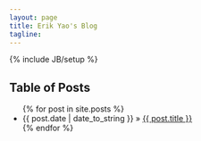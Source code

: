 ```yaml
---
layout: page
title: Erik Yao's Blog
tagline: 
---
```

{% include JB/setup %}
    
## Table of Posts

<ul class="posts">
  {% for post in site.posts %}
    <li><span>{{ post.date | date_to_string }}</span> &raquo; <a href="{{ BASE_PATH }}{{ post.url }}">{{ post.title }}</a></li>
  {% endfor %}
</ul>



